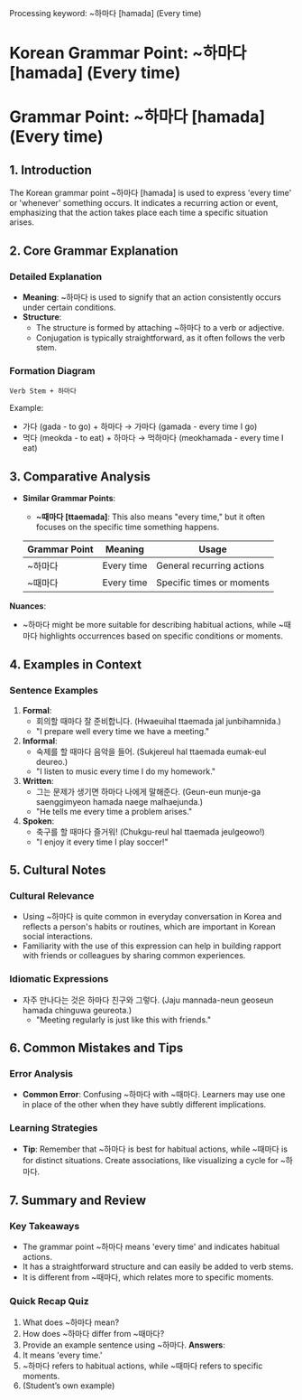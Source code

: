 Processing keyword: ~하마다 [hamada] (Every time)
# Korean Grammar Point: ~하마다 [hamada] (Every time)
# Grammar Point: ~하마다 [hamada] (Every time)
## 1. Introduction
The Korean grammar point ~하마다 [hamada] is used to express 'every time' or 'whenever' something occurs. It indicates a recurring action or event, emphasizing that the action takes place each time a specific situation arises.
## 2. Core Grammar Explanation
### Detailed Explanation
- **Meaning**: ~하마다 is used to signify that an action consistently occurs under certain conditions.
- **Structure**: 
  - The structure is formed by attaching ~하마다 to a verb or adjective. 
  - Conjugation is typically straightforward, as it often follows the verb stem.
### Formation Diagram
```
Verb Stem + 하마다
```
Example:
- 가다 (gada - to go) + 하마다 → 가마다 (gamada - every time I go)
- 먹다 (meokda - to eat) + 하마다 → 먹하마다 (meokhamada - every time I eat)
## 3. Comparative Analysis
- **Similar Grammar Points**:
  - **~때마다 [ttaemada]**: This also means "every time," but it often focuses on the specific time something happens.
  
  | Grammar Point | Meaning         | Usage                              |
  |---------------|----------------|-------------------------------------|
  | ~하마다      | Every time     | General recurring actions           |
  | ~때마다      | Every time     | Specific times or moments           |
  
**Nuances**: 
- ~하마다 might be more suitable for describing habitual actions, while ~때마다 highlights occurrences based on specific conditions or moments.
## 4. Examples in Context
### Sentence Examples
1. **Formal**:
   - 회의할 때마다 잘 준비합니다. (Hwaeuihal ttaemada jal junbihamnida.)
   - "I prepare well every time we have a meeting."
2. **Informal**:
   - 숙제를 할 때마다 음악을 들어. (Sukjereul hal ttaemada eumak-eul deureo.)
   - "I listen to music every time I do my homework."
3. **Written**:
   - 그는 문제가 생기면 하마다 나에게 말해준다. (Geun-eun munje-ga saenggimyeon hamada naege malhaejunda.)
   - "He tells me every time a problem arises."
4. **Spoken**:
   - 축구를 할 때마다 즐거워! (Chukgu-reul hal ttaemada jeulgeowo!)
   - "I enjoy it every time I play soccer!"
## 5. Cultural Notes
### Cultural Relevance
- Using ~하마다 is quite common in everyday conversation in Korea and reflects a person's habits or routines, which are important in Korean social interactions.
- Familiarity with the use of this expression can help in building rapport with friends or colleagues by sharing common experiences.
### Idiomatic Expressions
- 자주 만나다는 것은 하마다 친구와 그렇다. (Jaju mannada-neun geoseun hamada chinguwa geureota.)
  - "Meeting regularly is just like this with friends."
## 6. Common Mistakes and Tips
### Error Analysis
- **Common Error**: Confusing ~하마다 with ~때마다. Learners may use one in place of the other when they have subtly different implications.
  
### Learning Strategies
- **Tip**: Remember that ~하마다 is best for habitual actions, while ~때마다 is for distinct situations. Create associations, like visualizing a cycle for ~하마다.
## 7. Summary and Review
### Key Takeaways
- The grammar point ~하마다 means 'every time' and indicates habitual actions.
- It has a straightforward structure and can easily be added to verb stems.
- It is different from ~때마다, which relates more to specific moments.
### Quick Recap Quiz
1. What does ~하마다 mean?
2. How does ~하마다 differ from ~때마다?
3. Provide an example sentence using ~하마다.
**Answers**:
1. It means 'every time.'
2. ~하마다 refers to habitual actions, while ~때마다 refers to specific moments.
3. (Student’s own example)
